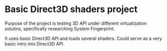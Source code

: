 # Basic Direct3D shaders project

Purpose of the project is testing 3D API under different virtualization solutins, specifically researching System Fingerprint. 

It uses basic Direct3D API and loads several shaders. Could serve as a very basic intro into Direct3D API. 
